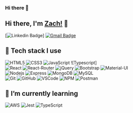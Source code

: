 ### Hi there 👋

## Hi there, I'm [Zach!](https://github.com/kalmontee) 👋
[![Linkedin Badge](https://img.shields.io/badge/-LinkedIn-blue?style=flat-square&logo=Linkedin&logoColor=white&link=[https://www.linkedin.com/in/almontek/](https://www.linkedin.com/in/zachary-lee-10b69a195/))]
[![Gmail Badge](https://img.shields.io/badge/-Gmail-c14438?style=flat-square&logo=Gmail&logoColor=white&link=mailto:zachary@allenlee.dev)](mailto:zachary@allenlee.dev)

<!--- ## Languages and Tools: ---->
## 🔭 Tech stack I use
  ![HTML5](https://img.shields.io/badge/-HTML5-E34F26?style=flat-square&logo=html5&logoColor=white)
  ![CSS3](https://img.shields.io/badge/-CSS3-1572B6?style=flat-square&logo=css3)
  ![JavaScript](https://img.shields.io/badge/-JavaScript-F7DF1E?style=flat-square&logo=javascript&logoColor=black)
  ![Typescript]
<br>
  ![React](https://img.shields.io/badge/-React-20232A?style=flat-square&logo=react&logoColor=61DAFB)
  ![React-Router](https://img.shields.io/badge/React_Router-CA4245?style=flat-square&logo=react-router&logoColor=white)
  ![jQuery](https://img.shields.io/badge/-jQuery-0769AD?style=flat-square&logo=jquery)
  ![Bootstrap](https://img.shields.io/badge/-Bootstrap-563D7C?style=flat-square&logo=bootstrap)
  ![Material-UI](https://img.shields.io/badge/Material--UI-0081CB?style=flat-square&logo=material-ui&logoColor=white)
 <br>
 ![Nodejs](https://img.shields.io/badge/-NodeJS-339933?style=flat-square&logo=Node.js&logoColor=white)
  ![Express](https://img.shields.io/badge/-Express-black?style=flat-square&logo=express)
 ![MongoDB](https://img.shields.io/badge/-MongoDB-4EA94B?style=flat-square&logo=mongodb&logoColor=white)
 ![MySQL](https://img.shields.io/badge/-MySQL-black?style=flat-square&logo=mysql)
<br>
  ![Git](https://img.shields.io/badge/-Git-black?style=flat-square&logo=git)
  ![GitHub](https://img.shields.io/badge/-GitHub-181717?style=flat-square&logo=github)
  ![VSCode](https://img.shields.io/badge/-VS_Code-007ACC?style=flat-square&logo=visual-studio-code)
  ![NPM](https://img.shields.io/badge/npm-CB3837?style=flat-square&logo=npm&logoColor=white)
  ![Postman](https://img.shields.io/badge/Postman-FF6C37?style=flat-square&logo=Postman&logoColor=white)
  
  ## 🌱 I’m currently learning
  ![AWS](https://img.shields.io/badge/Amazon_AWS-232F3E?style=flat-square&logo=amazon-aws&logoColor=white)
  ![Jest](https://img.shields.io/badge/Jest-232F3E?style=flat-square&logo=Jest&logoColor=red)
  ![TypeScript](https://img.shields.io/badge/TypeScript-232F3E?style=flat-square&logo=TypeScript&logoColor=blue)


<!--
**lzach83/lzach83** is a ✨ _special_ ✨ repository because its `README.md` (this file) appears on your GitHub profile.

Here are some ideas to get you started:

- 🔭 I’m currently working on ...
- 🌱 I’m currently learning ...
- 👯 I’m looking to collaborate on ...
- 🤔 I’m looking for help with ...
- 💬 Ask me about ...
- 📫 How to reach me: ...
- 😄 Pronouns: ...
- ⚡ Fun fact: ...
-->
